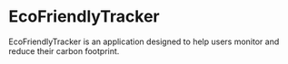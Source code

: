 # EcoFriendlyTracker
EcoFriendlyTracker is an application designed to help users monitor and reduce their carbon footprint. 

